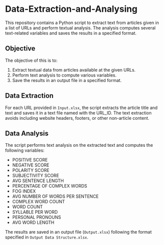 # Data-Extraction-and-Analysing

This repository contains a Python script to extract text from articles given in a list of URLs and perform textual analysis. The analysis computes several text-related variables and saves the results in a specified format.

## Objective

The objective of this is to:
1. Extract textual data from articles available at the given URLs.
2. Perform text analysis to compute various variables.
3. Save the results in an output file in a specified format.

## Data Extraction

For each URL provided in `Input.xlsx`, the script extracts the article title and text and saves it in a text file named with the URL_ID. The text extraction avoids including website headers, footers, or other non-article content.

## Data Analysis

The script performs text analysis on the extracted text and computes the following variables:
- POSITIVE SCORE
- NEGATIVE SCORE
- POLARITY SCORE
- SUBJECTIVITY SCORE
- AVG SENTENCE LENGTH
- PERCENTAGE OF COMPLEX WORDS
- FOG INDEX
- AVG NUMBER OF WORDS PER SENTENCE
- COMPLEX WORD COUNT
- WORD COUNT
- SYLLABLE PER WORD
- PERSONAL PRONOUNS
- AVG WORD LENGTH

The results are saved in an output file (`Output.xlsx`) following the format specified in `Output Data Structure.xlsx`.




